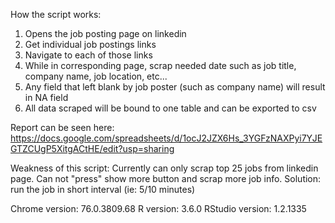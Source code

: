 How the script works:

1) Opens the job posting page on linkedin
2) Get individual job postings links
3) Navigate to each of those links
4) While in corresponding page, scrap needed date such as job title, company name, job location, etc...
5) Any field that left blank by job poster (such as company name) will result in NA field
6) All data scraped will be bound to one table and can be exported to csv

Report can be seen here: https://docs.google.com/spreadsheets/d/1ocJ2JZX6Hs_3YGFzNAXPyi7YJEGTZCUgP5XitgACtHE/edit?usp=sharing

Weakness of this script:
Currently can only scrap top 25 jobs from linkedin page. Can not "press" show more button and scrap more job info.
Solution: run the job in short interval (ie: 5/10 minutes)

Chrome version: 76.0.3809.68
R version: 3.6.0
RStudio version: 1.2.1335
